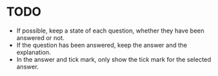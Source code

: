 # TODO

-  If possible, keep a state of each question, whether they have been answered or not.
-  If the question has been answered, keep the answer and the explanation.
-  In the answer and tick mark, only show the tick mark for the selected answer.